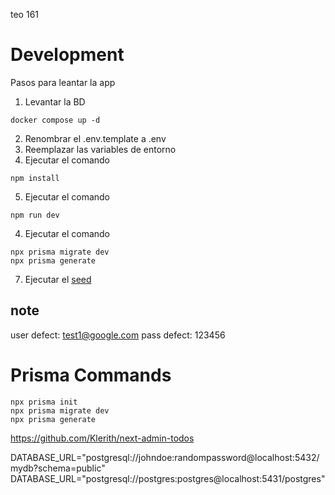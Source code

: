 teo 161

# Development
Pasos para leantar la app

1. Levantar la BD

```
docker compose up -d
```
2. Renombrar el .env.template a .env
3. Reemplazar las variables de entorno
4. Ejecutar el comando 
```
npm install
```
5. Ejecutar el comando 
```
npm run dev
```
4. Ejecutar el comando 
```
npx prisma migrate dev
npx prisma generate
```
7. Ejecutar el [seed](localhost:3000/api/seed)

## note 
user defect: test1@google.com
pass defect: 123456 

# Prisma Commands
```
npx prisma init
npx prisma migrate dev
npx prisma generate
```

https://github.com/Klerith/next-admin-todos

DATABASE_URL="postgresql://johndoe:randompassword@localhost:5432/mydb?schema=public"
DATABASE_URL="postgresql://postgres:postgres@localhost:5431/postgres"
